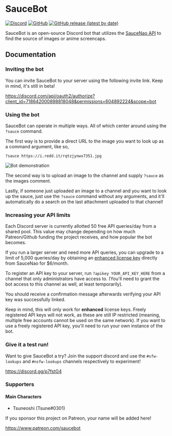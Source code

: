 # SauceBot
[![Discord](https://img.shields.io/discord/722787678546034769?label=discord&logo=discord&logoColor=ffffff&color=7389D8&labelColor=6A7EC2)](https://discord.gg/p7fstG4) [![GitHub](https://img.shields.io/github/license/FujiMakoto/saucebot)](https://github.com/FujiMakoto/saucebot/blob/master/LICENSE) [![GitHub release (latest by date)](https://img.shields.io/github/v/release/fujimakoto/saucebot)](https://github.com/FujiMakoto/saucebot/releases)

SauceBot is an open-source Discord bot that utilizes the [SauceNao API](https://saucenao.com/) to find the source of images or anime screencaps.

## Documentation
### Inviting the bot
You can invite SauceBot to your server using the following invite link. Keep in mind, it's still in beta!

https://discord.com/api/oauth2/authorize?client_id=718642000898818048&permissions=604892224&scope=bot

### Using the bot
SauceBot can operate in multiple ways. All of which center around using the `?sauce` command.

The first way is to provide a direct URL to the image you want to look up as a command argument, like so,
```
?sauce https://i.redd.it/rqtzjynwx7351.jpg
```

![Bot demonstration](https://i.imgur.com/4zbCKbc.png)

The second way is to upload an image to the channel and supply `?sauce` as the images comment.

Lastly, if someone just uploaded an image to a channel and you want to look up the sauce, just use the `?sauce` command without any arguments, and it'll automatically do a search on the last attachment uploaded to that channel!

### Increasing your API limits
Each Discord server is currently allotted 50 free API queries/day from a shared pool. This value may change depending on how much Patreon/Github funding the project receives, and how popular the bot becomes.

If you run a larger server and need more API queries, you can upgrade to a limit of 5,000 queries/day by obtaining an [enhanced license key](https://saucenao.com/user.php?page=account-upgrades) directly from SauceNao for $6/month.

To register an API key to your server, run `?apikey YOUR_API_KEY_HERE` from a channel that only administrators have access to. (You'll need to grant the bot access to this channel as well, at least temporarily).

You should receive a confirmation message afterwards verifying your API key was successfully linked.

Keep in mind, this will only work for **enhanced** license keys. Freely registered API keys will not work, as these are still IP restricted (meaning, multiple free accounts cannot be used on the same network). If you want to use a freely registered API key, you'll need to run your own instance of the bot.

### Give it a test run!
Want to give SauceBot a try? Join the support discord and use the `#sfw-lookups` and `#nsfw-lookups` channels respectively to experiment!

https://discord.gg/p7fstG4

### Supporters
#### Main Characters
* Tsuneoshi (Tsune#0301)

If you sponsor this project on Patreon, your name will be added here!

https://www.patreon.com/saucebot

